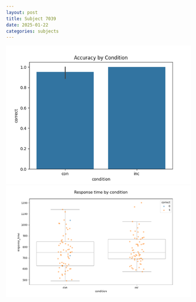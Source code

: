 ```yaml
---
layout: post
title: Subject 7039
date: 2025-01-22
categories: subjects
---
```


![](data/7039/run-2/7039_NF_acc.png)
![](data/7039/run-2/7039_NF_rt.png)
